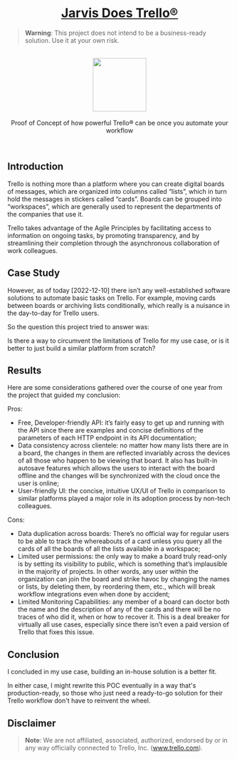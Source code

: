 <h1 align="center"><a href="https://github.com/codespearhead/jarvis-does-trello">Jarvis Does Trello®</a></h1>

> **Warning**: This project does not intend to be a business-ready solution. Use it at your own risk.

<p align="center">
    <br>
  <a href="https://www.dreamstime.com/royalty-free-stock-photos-funny-robot-waiter-3d-illustration-image19350308">
    <img src="https://thumbs.dreamstime.com/z/funny-robot-waiter-3d-illustration-19350308.jpg" width="120px" height="120px"/>
  </a>
  <br><br>
    Proof of Concept of how powerful Trello® can be once you automate your workflow
  <br>
</p>

<br>

## Introduction

Trello is nothing more than a platform where you can create digital boards of messages, which are organized into columns called “lists”, which in turn hold the messages in stickers called “cards”. Boards can be grouped into “workspaces”, which are generally used to represent the departments of the companies that use it.

Trello takes advantage of the Agile Principles by facilitating access to information on ongoing tasks, by promoting transparency, and by streamlining their completion through the asynchronous collaboration of work colleagues.

## Case Study

However, as of today [2022-12-10] there isn’t any well-established software solutions to automate basic tasks on Trello. For example, moving cards between boards or archiving lists conditionally, which really is a nuisance in the day-to-day for Trello users.

So the question this project tried to answer was:

Is there a way to circumvent the limitations of Trello for my use case, or is it better to just build a similar platform from scratch?

## Results

Here are some considerations gathered over the course of one year from the project that guided my conclusion:

Pros:

- Free, Developer-friendly API: it’s fairly easy to get up and running with the API since there are examples and concise definitions of the parameters of each HTTP endpoint in its API documentation;
- Data consistency across clientele: no matter how many lists there are in a board, the changes in them are reflected invariably across the devices of all those who happen to be viewing that board. It also has built-in autosave features which allows the users to interact with the board offline and the changes will be synchronized with the cloud once the user is online;
- User-friendly UI: the concise, intuitive UX/UI of Trello in comparison to similar platforms played a major role in its adoption process by non-tech colleagues.

Cons:

- Data duplication across boards: There’s no official way for regular users to be able to track the whereabouts of a card unless you query all the cards of all the boards of all the lists available in a workspace;
- Limited user permissions: the only way to make a board truly read-only is by setting its visibility to public, which is something that’s implausible in the majority of projects. In other words, any user within the organization can join the board and strike havoc by changing the names or lists, by deleting them, by reordering them, etc., which will break workflow integrations even when done by accident;
- Limited Monitoring Capabilities: any member of a board can doctor both the name and the description of any of the cards and there will be no traces of who did it, when or how to recover it. This is a deal breaker for virtually all use cases, especially since there isn’t even a paid version of Trello that fixes this issue.

## Conclusion

I concluded in my use case, building an in-house solution is a better fit.

In either case, I might rewrite this POC eventually in a way that's production-ready, so those who just need a ready-to-go solution for their Trello workflow don't have to reinvent the wheel.

## Disclaimer

> **Note**: We are not affiliated, associated, authorized, endorsed by or in any way officially connected to Trello, Inc. (www.trello.com).
